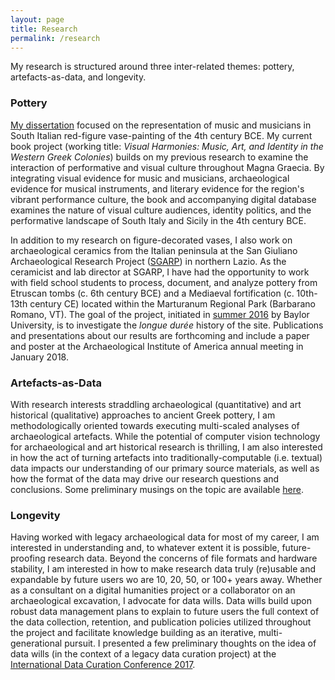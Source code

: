 ```yaml
---
layout: page
title: Research
permalink: /research
---
```


My research is structured around three inter-related themes: pottery, artefacts-as-data, and longevity.

### Pottery
[My dissertation](http://dx.doi.org/10.18130/V3RG67) focused on the representation of music and musicians in South Italian red-figure vase-painting of the 4th century BCE. My current book project (working title: _Visual Harmonies: Music, Art, and Identity in the Western Greek Colonies_) builds on my previous research to examine the interaction of performative and visual culture throughout Magna Graecia. By integrating visual evidence for music and musicians, archaeological evidence for musical instruments, and literary evidence for the region's vibrant performance culture, the book and accompanying digital database examines the nature of visual culture audiences, identity politics, and the performative landscape of South Italy and Sicily in the 4th century BCE.

In addition to my research on figure-decorated vases, I also work on archaeological ceramics from the Italian peninsula at the San Giuliano Archaeological Research Project ([SGARP](http://www.baylor.edu/bic/index.php?id=940301)) in northern Lazio. As the ceramicist and lab director at SGARP, I have had the opportunity to work with field school students to process, document, and analyze pottery from Etruscan tombs (c. 6th century BCE) and a Mediaeval fortification (c. 10th-13th century CE) located within the Marturanum Regional Park (Barbarano Romano, VT). The goal of the project, initiated in [summer 2016](http://www.fastionline.org/excavation/micro_view.php?fst_cd=AIAC_958&curcol=sea_cd-AIAC_8754) by Baylor University, is to investigate the _longue durée_ history of the site. Publications and presentations about our results are forthcoming and include a paper and poster at the Archaeological Institute of America annual meeting in January 2018.

### Artefacts-as-Data
With research interests straddling archaeological (quantitative) and art historical (qualitative) approaches to ancient Greek pottery, I am methodologically oriented towards executing multi-scaled analyses of archaeological artefacts. While the potential of computer vision technology for archaeological and art historical research is thrilling, I am also interested in how the act of turning artefacts into traditionally-computable (i.e. textual) data impacts our understanding of our primary source materials, as well as how the format of the data may drive our research questions and conclusions. Some preliminary musings on the topic are available [here](https://github.com/HeardLibrary/semantic-web/blob/gh-pages/posts/2017-01-09.md).

### Longevity
Having worked with legacy archaeological data for most of my career, I am interested in understanding and, to whatever extent it is possible, future-proofing research data. Beyond the concerns of file formats and hardware stability, I am interested in how to make research data truly (re)usable and expandable by future users wo are 10, 20, 50, or 100+ years away. Whether as a consultant on a digital humanities project or a collaborator on an archaeological excavation, I advocate for data wills. Data wills build upon robust data management plans to explain to future users the full context of the data collection, retention, and publication policies utilized throughout the project and facilitate knowledge building as an iterative, multi-generational pursuit. I presented a few preliminary thoughts on the idea of data wills (in the context of a legacy data curation project) at the [International Data Curation Conference 2017](http://www.dcc.ac.uk/sites/default/files/documents/IDCC17~/presentations/VAI-CBA_IDCC17_presentation.pdf).
